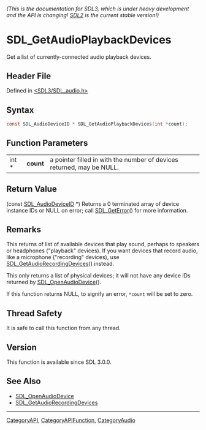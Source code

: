 ###### (This is the documentation for SDL3, which is under heavy development and the API is changing! [SDL2](https://wiki.libsdl.org/SDL2/) is the current stable version!)
# SDL_GetAudioPlaybackDevices

Get a list of currently-connected audio playback devices.

## Header File

Defined in [<SDL3/SDL_audio.h>](https://github.com/libsdl-org/SDL/blob/main/include/SDL3/SDL_audio.h)

## Syntax

```c
const SDL_AudioDeviceID * SDL_GetAudioPlaybackDevices(int *count);
```

## Function Parameters

|       |           |                                                                       |
| ----- | --------- | --------------------------------------------------------------------- |
| int * | **count** | a pointer filled in with the number of devices returned, may be NULL. |

## Return Value

(const [SDL_AudioDeviceID](SDL_AudioDeviceID) *) Returns a 0 terminated
array of device instance IDs or NULL on error; call
[SDL_GetError](SDL_GetError)() for more information.

## Remarks

This returns of list of available devices that play sound, perhaps to
speakers or headphones ("playback" devices). If you want devices that
record audio, like a microphone ("recording" devices), use
[SDL_GetAudioRecordingDevices](SDL_GetAudioRecordingDevices)() instead.

This only returns a list of physical devices; it will not have any device
IDs returned by [SDL_OpenAudioDevice](SDL_OpenAudioDevice)().

If this function returns NULL, to signify an error, `*count` will be set to
zero.

## Thread Safety

It is safe to call this function from any thread.

## Version

This function is available since SDL 3.0.0.

## See Also

- [SDL_OpenAudioDevice](SDL_OpenAudioDevice)
- [SDL_GetAudioRecordingDevices](SDL_GetAudioRecordingDevices)

----
[CategoryAPI](CategoryAPI), [CategoryAPIFunction](CategoryAPIFunction), [CategoryAudio](CategoryAudio)

